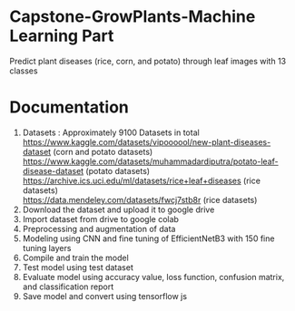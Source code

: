 # Capstone-GrowPlants-Machine Learning Part
Predict plant diseases (rice, corn, and potato) through leaf images with 13 classes

# Documentation
1. Datasets : Approximately 9100 Datasets in total <br />
   https://www.kaggle.com/datasets/vipoooool/new-plant-diseases-dataset (corn and potato datasets) <br />
   https://www.kaggle.com/datasets/muhammadardiputra/potato-leaf-disease-dataset (potato datasets) <br />
   https://archive.ics.uci.edu/ml/datasets/rice+leaf+diseases (rice datasets) <br />
   https://data.mendeley.com/datasets/fwcj7stb8r (rice datasets) <br />
2. Download the dataset and upload it to google drive
3. Import dataset from drive to google colab
4. Preprocessing and augmentation of data
5. Modeling using CNN and fine tuning of EfficientNetB3 with 150 fine tuning layers
6. Compile and train the model
7. Test model using test dataset
8. Evaluate model using accuracy value, loss function, confusion matrix, and classification report
9. Save model and convert using tensorflow js
